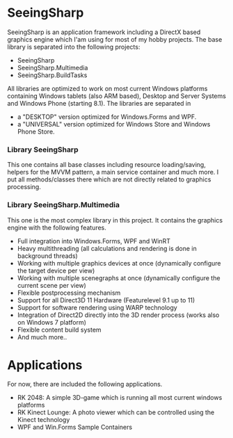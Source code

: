 # SeeingSharp
SeeingSharp is an application framework including a DirectX based graphics engine which I'am using for most of my hobby projects. 
The base library is separated into the following projects:
 - SeeingSharp
 - SeeingSharp.Multimedia
 - SeeingSharp.BuildTasks
 
All libraries are optimized to work on most current Windows platforms containing Windows tablets (also ARM based), Desktop and Server Systems and Windows Phone (starting 8.1). The libraries are separated in 
 - a "DESKTOP" version optimized for Windows.Forms and WPF.
 - a "UNIVERSAL" version optimized for Windows Store and Windows Phone Store.
 
### Library SeeingSharp
This one contains all base classes including resource loading/saving, helpers for the MVVM pattern, a main service container and much more. I put all methods/classes there which are not directly related to graphics processing.

### Library SeeingSharp.Multimedia
This one is the most complex library in this project. It contains the graphics engine with the following features.
 - Full integration into Windows.Forms, WPF and WinRT
 - Heavy multithreading (all calculations and rendering is done in background threads)
 - Working with multiple graphics devices at once (dynamically configure the target device per view)
 - Working with multiple scenegraphs at once (dynamically configure the current scene per view)
 - Flexible postprocessing mechanism
 - Support for all Direct3D 11 Hardware (Featurelevel 9.1 up to 11)
 - Support for software rendering using WARP technology
 - Integration of Direct2D directly into the 3D render process (works also on Windows 7 platform)
 - Flexible content build system
 - And much more..
 
# Applications
For now, there are included the following applications.
 - RK 2048: A simple 3D-game which is running all most current windows platforms
 - RK Kinect Lounge: A photo viewer which can be controlled using the Kinect technology
 - WPF and Win.Forms Sample Containers
 
